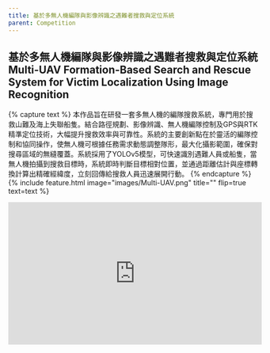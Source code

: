 ```yaml
---
title: 基於多無人機編隊與影像辨識之遇難者搜救與定位系統
parent: Competition
---
```


## 基於多無人機編隊與影像辨識之遇難者搜救與定位系統<br>Multi-UAV Formation-Based Search and Rescue System for Victim Localization Using Image Recognition

{% capture text %}
    本作品旨在研發一套多無人機的編隊搜救系統，專門用於搜救山難及海上失聯船隻。結合路徑規劃、影像辨識、無人機編隊控制及GPS與RTK精準定位技術，大幅提升搜救效率與可靠性。系統的主要創新點在於靈活的編隊控制和協同操作，使無人機可根據任務需求動態調整隊形，最大化攝影範圍，確保對搜尋區域的無縫覆蓋。系統採用了YOLOv5模型，可快速識別遇難人員或船隻，當無人機拍攝到搜救目標時，系統即時判斷目標相對位置，並通過距離估計與座標轉換計算出精確經緯度，立刻回傳給搜救人員迅速展開行動。
{% endcapture %}
{%
  include feature.html
  image="images/Multi-UAV.png"
  title=""
  flip=true
  text=text
%}
<iframe width="512" height="288" src="https://www.youtube.com/embed/G6fGhG5sQbs" frameborder="0" allow="accelerometer; autoplay; clipboard-write; encrypted-media; gyroscope; picture-in-picture" allowfullscreen></iframe>
